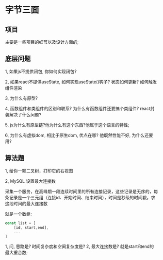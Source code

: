 # 字节三面

## 项目

主要是一些项目的细节以及设计方面的;

## 底层问题

1, 如果js不提供闭包, 你如何实现闭包?

2, 如果react不提供useState, 如何实现useState()钩子?
状态如何更新? 如何触发组件渲染

3, 为什么有原型?

4, 函数组件和类组件的区别和联系? 为什么有函数组件还要搞个类组件?
react封装解决了什么问题?

5, js为什么有原型链?他为什么有这个东西?他属于这个语言的特性;

6, 为什么有虚拟dom, 相比于原生dom, 优点在哪?
他既然性能不好, 为什么还要用?

## 算法题

1, 给你一颗二叉树，打印它的右视图

2, MySQL 设置最大连接数

采集一个服务，在高峰期一段连续时间里的所有连接记录，这些记录是无序的，每条记录是一个三元组（连接id、开始时间、结束时间），时间是秒级的时间戳，求这段时间的最大连接数

就是一个数组:

```js
const list = [
    [id, start,end],
    ...
]
```

1, 问, 思路是? 时间复杂度和空间复杂度是?
2, 最大连接数是? 就是start和end的最大重合数;
